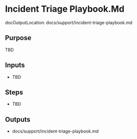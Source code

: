 # Incident Triage Playbook.Md

docOutputLocation: docs/support/incident-triage-playbook.md

## Purpose

TBD

## Inputs

- TBD

## Steps

- TBD

## Outputs

- docs/support/incident-triage-playbook.md
